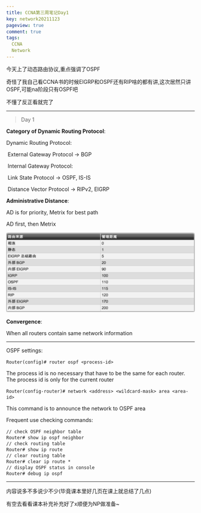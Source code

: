 ```yaml
---
title: CCNA第三周笔记Day1
key: network20211123
pageview: true
comment: true
tags:
  CCNA
  Network
---
```


今天上了动态路由协议,重点强调了OSPF

奇怪了我自己看CCNA书的时候EIGRP和OSPF还有RIP啥的都有讲,这次居然只讲OSPF,可能na阶段只有OSPF吧

不懂了反正看就完了

<!--more-->

---

> Day 1 

**Category of Dynamic Routing Protocol**:

Dynamic Routing Protocol:

​		External Gateway Protocol -> BGP

​		Internal Gateway Protocol:

​				Link State Protocol -> OSPF, IS-IS

​				Distance Vector Protocol -> RIPv2, EIGRP

**Administrative Distance**:

AD is for priority, Metrix for best path

AD first, then Metrix

![Alt Text](/assets/images/2021-11-23/1.png "AD comparison")

**Convergence**:

When all routers contain same network information

---

OSPF settings:

```
Router(config)# router ospf <process-id>
```

The process id is no necessary that have to be the same for each router. The process id is only for the current router

```
Router(config-router)# network <address> <wildcard-mask> area <area-id>
```

This command is to announce the network to OSPF area

Frequent use checking commands:

```
// check OSPF neighbor table
Router# show ip ospf neighbor
// check routing table
Router# show ip route
// clear routing table
Router# clear ip route *
// display OSPF status in console
Router# debug ip ospf
```

---

内容说多不多说少不少(毕竟课本里好几页在课上就总结了几点)

有空去看看课本补充补充好了x顺便为NP做准备~